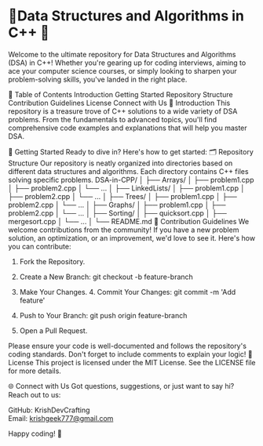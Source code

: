 
<h1>🚀Data Structures and Algorithms in C++ 🚀</h1>

Welcome to the ultimate repository for Data Structures and Algorithms (DSA) in C++! Whether you're gearing up for coding interviews, aiming to ace your computer science courses, or simply looking to sharpen your problem-solving skills, you've landed in the right place.

🌟 Table of Contents
Introduction
Getting Started
Repository Structure
Contribution Guidelines
License
Connect with Us
📝 Introduction
This repository is a treasure trove of C++ solutions to a wide variety of DSA problems. From the fundamentals to advanced topics, you'll find comprehensive code examples and explanations that will help you master DSA.

🚀 Getting Started
Ready to dive in? Here's how to get started:
🗂️ Repository Structure
Our repository is neatly organized into directories based on different data structures and algorithms. Each directory contains C++ files solving specific problems.
DSA-in-CPP/
│
├── Arrays/
│   ├── problem1.cpp
│   ├── problem2.cpp
│   └── ...
│
├── LinkedLists/
│   ├── problem1.cpp
│   ├── problem2.cpp
│   └── ...
│
├── Trees/
│   ├── problem1.cpp
│   ├── problem2.cpp
│   └── ...
│
├── Graphs/
│   ├── problem1.cpp
│   ├── problem2.cpp
│   └── ...
│
├── Sorting/
│   ├── quicksort.cpp
│   ├── mergesort.cpp
│   └── ...
│
└── README.md
🤝 Contribution Guidelines
We welcome contributions from the community! If you have a new problem solution, an optimization, or an improvement, we'd love to see it. Here's how you can contribute:

1. Fork the Repository.

2. Create a New Branch:
git checkout -b feature-branch
3. Make Your Changes.
   4.  Commit Your Changes:
    git commit -m 'Add feature'
5. Push to Your Branch:
 git push origin feature-branch
6. Open a Pull Request.

Please ensure your code is well-documented and follows the repository's coding standards. Don't forget to include comments to explain your logic!
📜 License
This project is licensed under the MIT License. See the LICENSE file for more details.

🌐 Connect with Us
Got questions, suggestions, or just want to say hi? Reach out to us:

GitHub: KrishDevCrafting
<br>
Email: krishgeek777@gmail.com

Happy coding! 🌟



